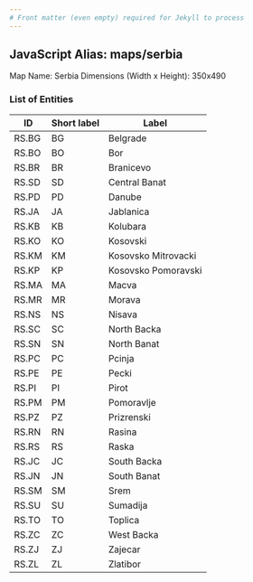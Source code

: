 ```yaml
---
# Front matter (even empty) required for Jekyll to process
---
```


## JavaScript Alias: maps/serbia

Map Name: Serbia
Dimensions (Width x Height): 350x490





### List of Entities

ID | Short label | Label
---|---|---|
RS.BG|BG|Belgrade
RS.BO|BO|Bor
RS.BR|BR|Branicevo
RS.SD|SD|Central Banat
RS.PD|PD|Danube
RS.JA|JA|Jablanica
RS.KB|KB|Kolubara
RS.KO|KO|Kosovski
RS.KM|KM|Kosovsko Mitrovacki
RS.KP|KP|Kosovsko Pomoravski
RS.MA|MA|Macva
RS.MR|MR|Morava
RS.NS|NS|Nisava
RS.SC|SC|North Backa
RS.SN|SN|North Banat
RS.PC|PC|Pcinja
RS.PE|PE|Pecki
RS.PI|PI|Pirot
RS.PM|PM|Pomoravlje
RS.PZ|PZ|Prizrenski
RS.RN|RN|Rasina
RS.RS|RS|Raska
RS.JC|JC|South Backa
RS.JN|JN|South Banat
RS.SM|SM|Srem
RS.SU|SU|Sumadija
RS.TO|TO|Toplica
RS.ZC|ZC|West Backa
RS.ZJ|ZJ|Zajecar
RS.ZL|ZL|Zlatibor

